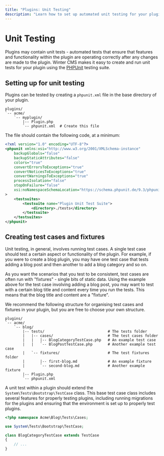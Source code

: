 ```yaml
---
title: "Plugins: Unit Testing"
description: "Learn how to set up automated unit testing for your plugins."
---
```

# Unit Testing

Plugins may contain unit tests - automated tests that ensure that features and functionality within the plugin are operating correctly after any changes are made to the plugin. Winter CMS makes it easy to create and run unit tests for your plugin using the [PHPUnit](https://phpunit.de) testing suite.

## Setting up for unit testing

Plugins can be tested by creating a `phpunit.xml` file in the base directory of your plugin.

```treeview
plugins/
`-- acme/
    `-- myplugin/
        |-- Plugin.php
        `-- phpunit.xml  # Create this file
```

The file should contain the following code, at a minimum:

```xml
<?xml version="1.0" encoding="UTF-8"?>
<phpunit xmlns:xsi="http://www.w3.org/2001/XMLSchema-instance"
    backupGlobals="false"
    backupStaticAttributes="false"
    colors="true"
    convertErrorsToExceptions="true"
    convertNoticesToExceptions="true"
    convertWarningsToExceptions="true"
    processIsolation="false"
    stopOnFailure="false"
    xsi:noNamespaceSchemaLocation="https://schema.phpunit.de/9.3/phpunit.xsd"
>
    <testsuites>
        <testsuite name="Plugin Unit Test Suite">
            <directory>./tests</directory>
        </testsuite>
    </testsuites>
</phpunit>
```

## Creating test cases and fixtures

Unit testing, in general, involves running test cases. A single test case should test a certain aspect or functionality of the plugin. For example, if you were to create a blog plugin, you may have one test case that tests adding a blog post and then another to add a blog category and so on.

As you want the scenarios that you test to be consistent, test cases are often run with "fixtures" - single bits of static data. Using the example above for the test case involving adding a blog post, you may want to test with a certain blog title and content every time you run the tests. This means that the blog title and content are a "fixture".

We recommend the following structure for organising test cases and fixtures in your plugin, but you are free to choose your own structure.

```treeview
plugins/
`-- acme/
    `-- blog/
        |-- tests/                             # The tests folder
        |   |-- cases/                         # The test cases folder
        |   |   |-- BlogCategoryTestCase.php   # An example test case
        |   |   `-- BlogPostTestCase.php       # Another example test case
        |   `-- fixtures/                      # The test fixtures folder
        |       |-- first-blog.md              # An example fixture
        |       `-- second-blog.md             # Another example fixture
        |-- Plugin.php
        `-- phpunit.xml
```

A unit test within a plugin should extend the `System\Tests\Bootstrap\TestCase` class. This base test case class includes several features for properly testing plugins, including running migrations for the plugins and ensuring that the environment is set up to properly test plugins.

```php
<?php namespace Acme\Blog\Tests\Cases;

use System\Tests\Bootstrap\TestCase;

class BlogCategoryTestCase extends TestCase
{
    // ...
}
```

